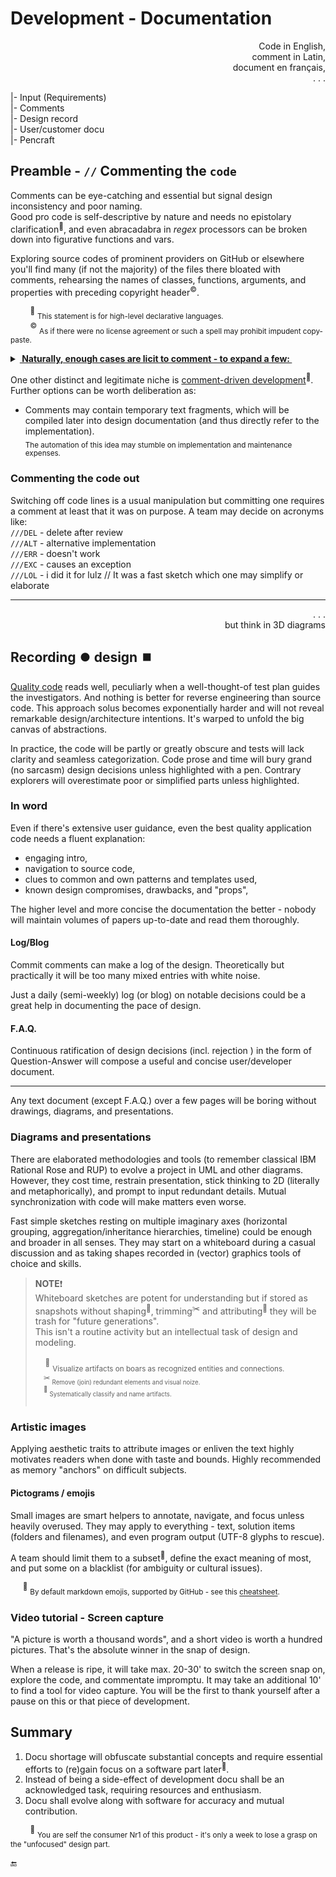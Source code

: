 # Development - Documentation

<p dir="rtl">,Code in English<br/>,comment in Latin<br/>,document en français<br/>. . .</p>

|- Input (Requirements)\
|- Comments\
|- Design record\
|- User/customer docu\
|- Pencraft

## Preamble -  `//` Commenting the `code`

Comments can be eye-catching and essential but signal design inconsistency and poor naming.  
Good pro code is self-descriptive by nature and needs no epistolary clarification<sup>🙋</sup>, 
and even abracadabra in _regex_ processors can be broken down into figurative functions and vars. 

Exploring source codes of prominent providers on GitHub or elsewhere you'll find many (if not the majority) of the files there bloated with comments, rehearsing the names of classes, functions, arguments, and properties with preceding copyright header<sup>©️</sup>.

&nbsp;&nbsp;&nbsp;&nbsp;&nbsp;&nbsp;&nbsp;&nbsp;<sup>🙋</sup>&nbsp;<sub>This statement is for high-level declarative languages.</sub>\
&nbsp;&nbsp;&nbsp;&nbsp;&nbsp;&nbsp;&nbsp;&nbsp;<sup>©️</sup>&nbsp;<sub>As if there were no license agreement or such a spell may prohibit impudent copy-paste.</sub>

<details>
  <summary><ins><b>&nbsp;Naturally, enough cases are licit to comment - to expand a few:&nbsp;</b></ins></summary>

+ stamps on auto-generated stuff,
+ ridiculous workarounds (especially for third-party bugs),
+ courtesy of Q&A sites,
+ worthy tricks that harm readability,
+ code snippets in documentation,
+ informal notes on test data,
+ domain-explaining quotes from sources like a wiki.\
\____________________________________
</details>

One other distinct and legitimate niche is [comment-driven development](en.wikipedia.org/wiki/Comment_programming)<sup>🔗</sup>. Further options can be worth deliberation as:

* Comments may contain temporary text fragments, which will be compiled later into design documentation (and thus directly refer to the implementation).\
<sub>The automation of this idea may stumble on implementation and maintenance expenses.</sub>

### Commenting the code out

 Switching off code lines is a usual manipulation but committing one requires a comment at least that it was on purpose. A team may decide on acronyms like:\
 `///DEL` - delete after review\
 `///ALT` - alternative implementation \
 `///ERR` - doesn't work\
 `///EXC` - causes an exception\
 `///LOL` - i did it for lulz // It was a fast sketch which one may simplify or elaborate

---

<p dir="rtl">. . .<br/>but think in 3D diagrams</p>

## Recording ⏺️ design ⏹️

[Quality code](QA/README+/code-quality.md) reads well, peculiarly when a well-thought-of test plan guides the investigators. And nothing is better for reverse engineering than source code. 
This approach solus becomes exponentially harder and will not reveal remarkable design/architecture intentions. It's warped to unfold the big canvas of abstractions.

In practice, the code will be partly or greatly obscure and tests will lack clarity and seamless categorization. 
Code prose and time will bury grand (no sarcasm) design decisions unless highlighted with a pen. 
Contrary explorers will overestimate poor or simplified parts unless highlighted.

### In word

Even if there's extensive user guidance, even the best quality application code needs a fluent explanation: 

+ engaging intro,
+ navigation to source code,
+ clues to common and own patterns and templates used,
+ known design compromises, drawbacks, and "props",

The higher level and more concise the documentation the better - nobody will maintain volumes of papers up-to-date and read them thoroughly.

#### Log/Blog

Commit comments can make a log of the design. Theoretically but practically it will be too many mixed entries with white noise.

Just a daily (semi-weekly) log (or blog) on notable decisions could be a great help in documenting the pace of design. 

#### F.A.Q.

Continuous ratification of design decisions (incl. rejection ) in the form of Question-Answer will compose a useful and concise user/developer document. 

---

Any text document (except F.A.Q.) over a few pages will be boring without drawings, diagrams, and presentations.

### Diagrams and presentations

There are elaborated methodologies and tools (to remember classical IBM Rational Rose and RUP) to evolve a project in UML and other diagrams. 
However, they cost time, restrain presentation, stick thinking to 2D (literally and metaphorically), and prompt to input redundant details. Mutual synchronization with code will make matters even worse.

Fast simple sketches resting on multiple imaginary axes (horizontal grouping, aggregation/inheritance hierarchies, timeline) could be enough and broader in all senses. 
They may start on a whiteboard during a casual discussion and as taking shapes recorded in (vector) graphics tools of choice and skills. 

> **NOTE**❗\
Whiteboard sketches are potent for understanding but if stored as snapshots without shaping<sup>🔲</sup>, trimming<sup>✂️</sup> and attributing<sup>🍒</sup> they will be trash for "future generations".\
This isn't a routine activity but an intellectual task of design and modeling.\
&nbsp;\
&nbsp;&nbsp;&nbsp;&nbsp;<sup>🔲</sup>&nbsp;<sub>Visualize artifacts on boars as recognized entities and connections.\
&nbsp;&nbsp;&nbsp;&nbsp;<sup>✂️</sup>&nbsp;<sub>Remove (join) redundant elements and visual noize.</sub>\
&nbsp;&nbsp;&nbsp;&nbsp;<sup>🍒</sup>&nbsp;<sub>Systematically classify and name artifacts.</sub>\
&nbsp;

### Artistic images

Applying aesthetic traits to attribute images or enliven the text highly motivates readers when done with taste and bounds. Highly recommended as memory "anchors" on difficult subjects.

#### Pictograms / emojis

Small images are smart helpers to annotate, navigate, and focus unless heavily overused. They may apply to everything - text, solution items (folders and filenames), and even program output (UTF-8 glyphs to rescue).

A team should limit them to a subset<sup>🍋</sup>, define the exact meaning of most, and put some on a blacklist (for ambiguity or cultural issues).

&nbsp;&nbsp;&nbsp;&nbsp;&nbsp;<sup>🍋</sup> <sub>By default markdown emojis, supported by GitHub  - see this [cheatsheet](https://github.com/ikatyang/emoji-cheat-sheet/blob/master/README.md).</sub>

### Video tutorial - Screen capture

"A picture is worth a thousand words", and a short video is worth a hundred pictures. That's the absolute winner in the snap of design. 

When a release is ripe, it will take max. 20-30' to switch the screen snap on, explore the code, and commentate impromptu. 
It may take an additional 10' to find a tool for video capture.
You will be the first to thank yourself after a pause on this or that piece of development.

## Summary

1. Docu shortage will obfuscate substantial concepts and require essential efforts to (re)gain focus on a software part later<sup>🔖</sup>.  
2. Instead of being a side-effect of development docu shall be an acknowledged task, requiring resources and enthusiasm.
3. Docu shall evolve along with software for accuracy and mutual contribution.

&nbsp;&nbsp;&nbsp;&nbsp;&nbsp;&nbsp;&nbsp;&nbsp;<sup>🔖</sup> <sub>You are self the consumer&nbsp;Nr1 of this product - it's only a week to lose a grasp on the "unfocused" design part.</sub>

🔚


